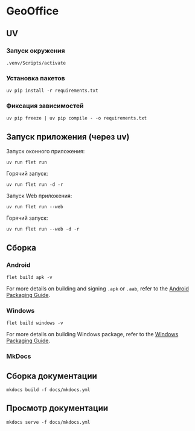 # GeoOffice

## UV

### Запуск окружения
```shell
.venv/Scripts/activate
```

### Установка пакетов
```shell
uv pip install -r requirements.txt
```

### Фиксация зависимостей
```shell
uv pip freeze | uv pip compile - -o requirements.txt
```

## Запуск приложения (через uv)

Запуск оконного приложения:

```shell
uv run flet run
```

Горячий запуск:
```shell
uv run flet run -d -r
```

Запуск Web приложения:

```shell
uv run flet run --web
```

Горячий запуск:
```shell
uv run flet run --web -d -r
```

## Сборка

### Android

```shell
flet build apk -v
```

For more details on building and signing `.apk` or `.aab`, refer to the [Android Packaging Guide](https://flet.dev/docs/publish/android/).


### Windows

```shell
flet build windows -v
```

For more details on building Windows package, refer to the [Windows Packaging Guide](https://flet.dev/docs/publish/windows/).


### MkDocs

## Сборка документации
```shell
mkdocs build -f docs/mkdocs.yml
```

## Просмотр документации

```shell
mkdocs serve -f docs/mkdocs.yml
```
